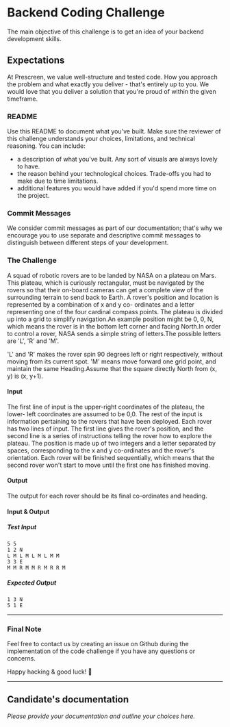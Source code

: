 # Backend Coding Challenge
The main objective of this challenge is to get an idea of your backend development skills.

## Expectations
At Prescreen, we value well-structure and tested code. How you approach the problem and what exactly you deliver - that's entirely up to you. We would love that you deliver a solution that you're proud of within the given timeframe.

### README
Use this README to document what you've built.
Make sure the reviewer of this challenge understands your choices, limitations, and technical reasoning. You can include:
- a description of what you've built. Any sort of visuals are always lovely to have.
- the reason behind your technological choices. Trade-offs you had to make due to time limitations.
- additional features you would have added if you'd spend more time on the project.

### Commit Messages
We consider commit messages as part of our documentation; that's why we encourage you to use separate and descriptive commit messages to distinguish between different steps of your development.

### The Challenge
A squad of robotic rovers are to be landed by NASA on a plateau on Mars. This plateau, which is curiously rectangular, must be navigated by the rovers so that their on-board cameras can get a complete view of the surrounding terrain to send back to Earth. A rover's position and location is represented by a combination of x and y co- ordinates and a letter representing one of the four cardinal compass points. The plateau is divided up into a grid to simplify navigation.An example position might be 0, 0, N, which means the rover is in the bottom left corner and facing North.In order to control a rover, NASA sends a simple string of letters.The possible letters are 'L', 'R' and 'M'.

'L' and 'R' makes the rover spin 90 degrees left or right respectively, without moving from its current spot.
'M' means move forward one grid point, and maintain the same Heading.Assume that the square directly North from (x, y) is (x, y+1).

#### Input
The first line of input is the upper-right coordinates of the plateau, the lower- left coordinates are assumed to be 0,0.
The rest of the input is information pertaining to the rovers that have been deployed. Each rover has two lines of input. The first line gives the rover's position, and the second line is a series of instructions telling the rover how to explore the plateau. The position is made up of two integers and a letter separated by spaces, corresponding to the x and y co-ordinates and the rover's orientation. Each rover will be finished sequentially, which means that the second rover won't start to move until the first one has finished moving.

#### Output
The output for each rover should be its final co-ordinates and heading.

#### Input & Output 
##### Test Input
```
5 5
1 2 N 
L M L M L M L M M
3 3 E
M M R M M R M R R M
```

##### Expected Output
```
1 3 N
5 1 E
```

---

### Final Note

Feel free to contact us by creating an issue on Github during the implementation of the code challenge if you have any questions or concerns.

Happy hacking & good luck! 🚀

---

## Candidate's documentation
_Please provide your documentation and outline your choices here._
